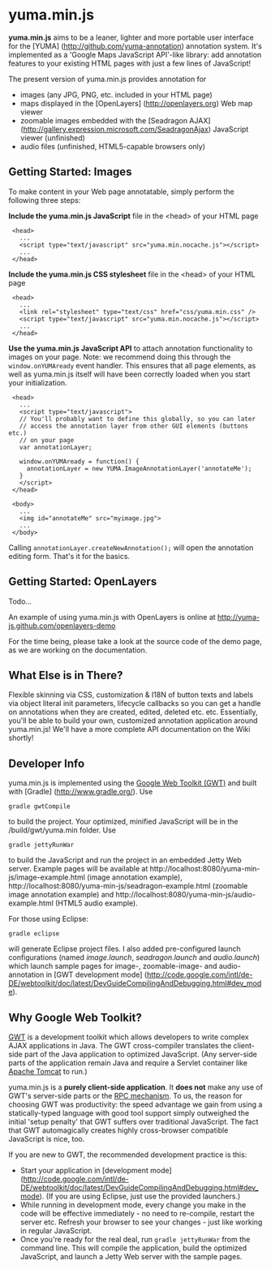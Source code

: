 # yuma.min.js

__yuma.min.js__ aims to be a leaner, lighter and more portable user interface for the [YUMA]
(http://github.com/yuma-annotation) annotation system. It's implemented as a 'Google Maps 
JavaScript API'-like library: add annotation features to your existing HTML pages with 
just a few lines of JavaScript!

The present version of yuma.min.js provides annotation for

   * images (any JPG, PNG, etc. included in your HTML page)
   * maps displayed in the [OpenLayers] (http://openlayers.org) Web map viewer
   * zoomable images embedded with the [Seadragon AJAX] 
     (http://gallery.expression.microsoft.com/SeadragonAjax) JavaScript viewer (unfinished) 
   * audio files (unfinished, HTML5-capable browsers only)

## Getting Started: Images

To make content in your Web page annotatable, simply perform the following three steps:

__Include the yuma.min.js JavaScript__ file in the \<head\> of your HTML page

     <head>
       ...
       <script type="text/javascript" src="yuma.min.nocache.js"></script>
       ...
     </head>  
     
__Include the yuma.min.js CSS stylesheet__ file in the \<head\> of your HTML page

     <head>
       ...
       <link rel="stylesheet" type="text/css" href="css/yuma.min.css" />
       <script type="text/javascript" src="yuma.min.nocache.js"></script>
       ...
     </head>  
     
__Use the yuma.min.js JavaScript API__ to attach annotation functionality to images on your page.
Note: we recommend doing this through the ``window.onYUMAready`` event handler. This ensures
that all page elements, as well as yuma.min.js itself will have been correctly loaded when you 
start your initialization. 

     <head>
       ...
       <script type="text/javascript">
       // You'll probably want to define this globally, so you can later
       // access the annotation layer from other GUI elements (buttons etc.)
       // on your page
       var annotationLayer;
       
       window.onYUMAready = function() {
         annotationLayer = new YUMA.ImageAnnotationLayer('annotateMe');
       }
       </script>
     </head>
     
     <body>
       ...
       <img id="annotateMe" src="myimage.jpg">
       ...
     </body>
     
Calling ``annotationLayer.createNewAnnotation();`` will open the annotation editing form. That's it for the basics. 

## Getting Started: OpenLayers

Todo... 

An example of using yuma.min.js with OpenLayers is online at http://yuma-js.github.com/openlayers-demo

For the time being, please take a look at the source code of the demo page, as we are working on the documentation.

## What Else is in There?

Flexible skinning via CSS, customization & I18N of button texts and labels via object literal 
init parameters, lifecycle callbacks so you can get a handle on annotations when they are created, 
edited, deleted etc. etc. Essentially, you'll be able to build your own, customized annotation 
application around yuma.min.js! We'll have a more complete API documentation on the Wiki shortly!

## Developer Info

yuma.min.js is implemented using the [Google Web Toolkit (GWT)](http://code.google.com/webtoolkit/)
and built with [Gradle] (http://www.gradle.org/). Use

``gradle gwtCompile``

to build the project. Your optimized, minified JavaScript will be in the 
/build/gwt/yuma.min folder. Use

``gradle jettyRunWar``

to build the JavaScript and run the project in an embedded Jetty Web server. Example pages
will be available at http://localhost:8080/yuma-min-js/image-example.html (image annotation example), 
http://localhost:8080/yuma-min-js/seadragon-example.html (zoomable image annotation example) and
http://localhost:8080/yuma-min-js/audio-example.html (HTML5 audio example).

For those using Eclipse:

``gradle eclipse``

will generate Eclipse project files. I also added pre-configured launch configurations (named
_image.launch_, _seadragon.launch_ and _audio.launch_) which launch sample pages for image-, 
zoomable-image- and audio-annotation in [GWT development mode]
(http://code.google.com/intl/de-DE/webtoolkit/doc/latest/DevGuideCompilingAndDebugging.html#dev_mode).

## Why Google Web Toolkit?

[GWT](http://code.google.com/webtoolkit/) is a development toolkit which allows developers to
write complex AJAX applications in Java. The GWT cross-compiler translates the client-side part 
of the Java application to optimized JavaScript. (Any server-side parts of the application remain
Java and require a Servlet container like [Apache Tomcat](http://tomcat.apache.org/) to run.)

yuma.min.js is a __purely client-side application__. It __does not__ make any use of GWT's server-side
parts or the [RPC mechanism](http://code.google.com/intl/de-DE/webtoolkit/doc/latest/tutorial/RPC.html).
To us, the reason for choosing GWT was productivity: the speed advantage we gain from using a
statically-typed language with good tool support simply outweighed the initial 'setup penalty'
that GWT suffers over traditional JavaScript. The fact that GWT automagically creates highly cross-browser
compatible JavaScript is nice, too.  

If you are new to GWT, the recommended development practice is this:

* Start your application in [development mode] 
(http://code.google.com/intl/de-DE/webtoolkit/doc/latest/DevGuideCompilingAndDebugging.html#dev_mode). 
(If you are using Eclipse, just use the provided launchers.)
* While running in development mode, every change you make in the code will be effective immediately - no
need to re-compile, restart the server etc. Refresh your browser to see your changes - just like working 
in regular JavaScript.
* Once you're ready for the real deal, run ``gradle jettyRunWar`` from the command line. This
will compile the application, build the optimized JavaScript, and launch a Jetty Web server with
the sample pages.
